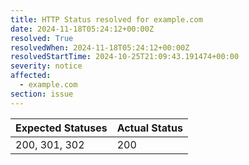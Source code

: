 ```yaml
---
title: HTTP Status resolved for example.com
date: 2024-11-18T05:24:12+00:00Z
resolved: True
resolvedWhen: 2024-11-18T05:24:12+00:00Z
resolvedStartTime: 2024-10-25T21:09:43.191474+00:00
severity: notice
affected:
  - example.com
section: issue
---
```


| Expected Statuses | Actual Status  |
|-------------------|----------------|
| 200, 301, 302 | 200 |
